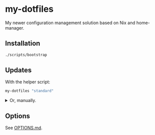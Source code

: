 # my-dotfiles

My newer configuration management solution based on Nix and home-manager.



## Installation

```bash
./scripts/bootstrap
```



## Updates

With the helper script:

```bash
my-dotfiles "standard"
```

<details>
<summary>Or, manually.</summary>

```bash
cd /path/to/my-dotfiles
git pull

cd ~/.local/my-dotfiles/config
profile=standard
nix flake update
nix shell 'home-manager' --command 'home-manager' switch --flake "path:.#${profile}"
```

</details>


## Options

See [OPTIONS.md](./OPTIONS.md).
